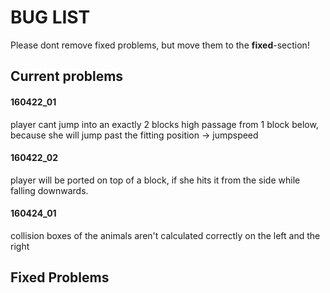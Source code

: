 # BUG LIST

Please dont remove fixed problems, but move them to the **fixed**-section!

## Current problems

#### 160422_01
player cant jump into an exactly 2 blocks high passage from 1 block below, because she will jump past the fitting position -> jumpspeed

#### 160422_02
player will be ported on top of a block, if she hits it from the side while falling downwards.

#### 160424_01
collision boxes of the animals aren't calculated correctly on the left and the right

## Fixed Problems
